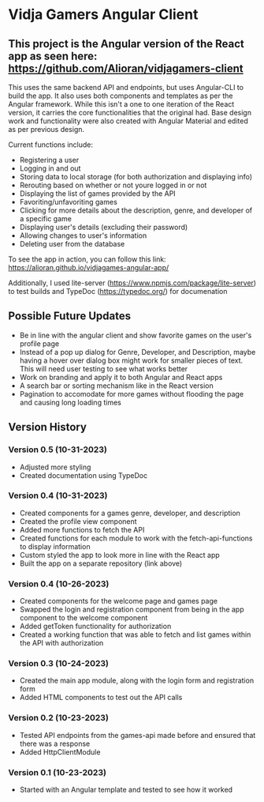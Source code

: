 # Vidja Gamers Angular Client

This project is the Angular version of the React app as seen here: https://github.com/Alioran/vidjagamers-client
----------------------------------
This uses the same backend API and endpoints, but uses Angular-CLI to build the app. It also uses both components and templates as per the Angular framework. While this isn't a one to one iteration of the React version, it carries the core functionalities that the original had. Base design work and functionality were also created with Angular Material and edited as per previous design.

Current functions include: 
- Registering a user
- Logging in and out
- Storing data to local storage (for both authorization and displaying info)
- Rerouting based on whether or not youre logged in or not
- Displaying the list of games provided by the API
- Favoriting/unfavoriting games
- Clicking for more details about the description, genre, and developer of a specific game
- Displaying user's details (excluding their password)
- Allowing changes to user's information
- Deleting user from the database

To see the app in action, you can follow this link: https://alioran.github.io/vidjagames-angular-app/

Additionally, I used lite-server (https://www.npmjs.com/package/lite-server) to test builds and TypeDoc (https://typedoc.org/) for documenation 

## Possible Future Updates
- Be in line with the angular client and show favorite games on the user's profile page
- Instead of a pop up dialog for Genre, Developer, and Description, maybe having a hover over dialog box might work for smaller pieces of text. This will need user testing to see what works better
- Work on branding and apply it to both Angular and React apps
- A search bar or sorting mechanism like in the React version
- Pagination to accomodate for more games without flooding the page and causing long loading times

## Version History
### Version 0.5 (10-31-2023)
- Adjusted more styling
- Created documentation using TypeDoc
### Version 0.4 (10-31-2023)
- Created components for a games genre, developer, and description
- Created the profile view component
- Added more functions to fetch the API
- Created functions for each module to work with the fetch-api-functions to display information
- Custom styled the app to look more in line with the React app
- Built the app on a separate repository (link above)
### Version 0.4 (10-26-2023)
- Created components for the welcome page and games page
- Swapped the login and registration component from being in the app component to the welcome component
- Added getToken functionality for authorization 
- Created a working function that was able to fetch and list games within the API with authorization
### Version 0.3 (10-24-2023)
- Created the main app module, along with the login form and registration form
- Added HTML components to test out the API calls
### Version 0.2 (10-23-2023)
- Tested API endpoints from the games-api made before and ensured that there was a response
- Added HttpClientModule
### Version 0.1 (10-23-2023)
- Started with an Angular template and tested to see how it worked

